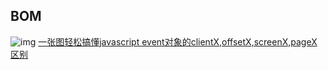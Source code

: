 BOM
--
![img](http://www.2cto.com/uploadfile/Collfiles/20140914/2014091409260873.png)
[一张图轻松搞懂javascript event对象的clientX,offsetX,screenX,pageX区别
](http://www.2cto.com/kf/201409/333401.html)
